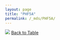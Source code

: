 ```yaml
---
layout: page
title: "PHF5A"
permalink: /_mds/PHF5A/
---
```


![](../../alns_9.28.22/aln_5HSAA079759_0.972.png?raw=true
)
[Back to Table](../../display)
